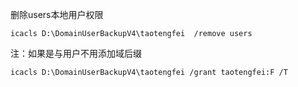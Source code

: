删除users本地用户权限

````
icacls D:\DomainUserBackupV4\taotengfei  /remove users
````

注：如果是与用户不用添加域后缀

````
icacls D:\DomainUserBackupV4\taotengfei /grant taotengfei:F /T
````